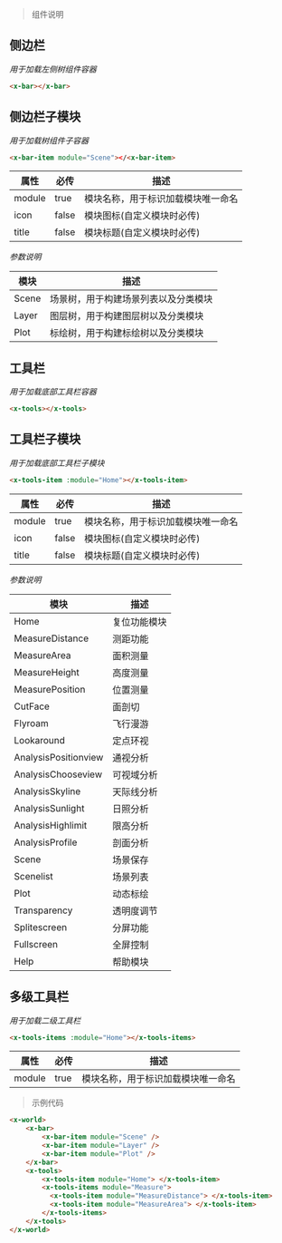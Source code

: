<!--
 * @Autor: liu_x25@ecidi.com
 * @Date: 2021-11-01 16:40:02
 * @LastEditors: liu_x25@ecidi.com
 * @LastEditTime: 2021-11-01 17:10:07
 * @Description: 
-->

> 组件说明
## 侧边栏
*用于加载左侧树组件容器*
```html
<x-bar></x-bar>
```
## 侧边栏子模块
*用于加载树组件子容器*

```html
<x-bar-item module="Scene"></<x-bar-item>
```
|  属性   | 必传 | 描述  |
|  ----   |  ---- | ----  |
| module  |true|模块名称，用于标识加载模块唯一命名 |
| icon  |false|模块图标(自定义模块时必传) |
| title  |false|模块标题(自定义模块时必传) |

*参数说明*

|  模块   | 描述  |
|  ----  | ----  |
| Scene  | 场景树，用于构建场景列表以及分类模块 |
| Layer  | 图层树，用于构建图层树以及分类模块 |
| Plot   | 标绘树，用于构建标绘树以及分类模块 |

## 工具栏
*用于加载底部工具栏容器*
```html
<x-tools></x-tools>
```
## 工具栏子模块
*用于加载底部工具栏子模块*
```html
<x-tools-item :module="Home"></x-tools-item>
```
|  属性   | 必传 | 描述  |
|  ----   |  ---- | ----  |
| module  |true|模块名称，用于标识加载模块唯一命名 |
| icon  |false|模块图标(自定义模块时必传) |
| title  |false|模块标题(自定义模块时必传) |

*参数说明*

|  模块   | 描述  |
|  ----  | ----  |
| Home  | 复位功能模块 |
| MeasureDistance  | 测距功能 |
| MeasureArea   | 面积测量 |
| MeasureHeight   | 高度测量 |
| MeasurePosition  | 位置测量 |
| CutFace   | 面剖切 |
| Flyroam   | 飞行漫游 |
| Lookaround  | 定点环视 |
| AnalysisPositionview   | 通视分析 |
| AnalysisChooseview   | 可视域分析 |
| AnalysisSkyline  | 天际线分析 |
| AnalysisSunlight   | 日照分析 |
| AnalysisHighlimit   | 限高分析 |
| AnalysisProfile  | 剖面分析 |
| Scene   | 场景保存 |
| Scenelist   | 场景列表 |
| Plot  | 动态标绘 |
| Transparency   | 透明度调节 |
| Splitescreen   | 分屏功能 |
| Fullscreen  | 全屏控制 |
| Help   | 帮助模块 |

## 多级工具栏
*用于加载二级工具栏*
```html
<x-tools-items :module="Home"></x-tools-items>
```
|  属性   | 必传 | 描述  |
|  ----   |  ---- | ----  |
| module  |true|模块名称，用于标识加载模块唯一命名 |


> 示例代码
```html
<x-world>
    <x-bar>
        <x-bar-item module="Scene" />
        <x-bar-item module="Layer" />
        <x-bar-item module="Plot" />
    </x-bar>
    <x-tools>
        <x-tools-item module="Home"> </x-tools-item>
        <x-tools-items module="Measure">
          <x-tools-item module="MeasureDistance"> </x-tools-item>
          <x-tools-item module="MeasureArea"> </x-tools-item>
        </x-tools-items>
    </x-tools>
</x-world>
```